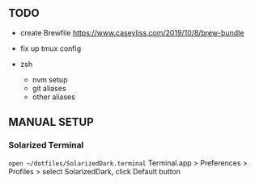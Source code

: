
## TODO
- create Brewfile
	https://www.caseyliss.com/2019/10/8/brew-bundle

- fix up tmux config

- zsh
  - nvm setup
  - git aliases
  - other aliases
  
  
## MANUAL SETUP

### Solarized Terminal
`open ~/dotfiles/SolarizedDark.terminal`
Terminal.app > Preferences > Profiles > select SolarizedDark, click Default button
